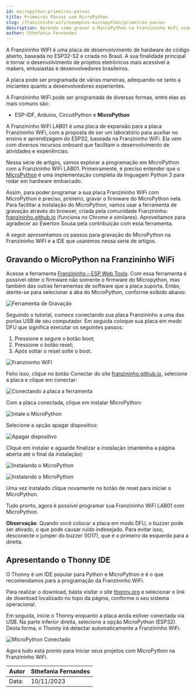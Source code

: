 ```yaml
---
id: micropython-primeiros-passos
title: Primeiros Passos com MicroPython
slug: /franzininho-wifi/exemplos-micropython/primeiros-passos
description: Aprenda como gravar o MicroPython na Franzininho WiFi usando a ferramenta Franzininho - ESP Web Tools e explore projetos com o Thonny IDE.
author: Sthefania Fernandes
---
```


A Franzininho WIFI é uma placa de desenvolvimento de hardware de código aberto, baseada no ESP32-S2 e criada no Brasil. A sua finalidade principal é tornar o desenvolvimento de projetos eletrônicos mais acessível a makers, entusiastas e desenvolvedores brasileiros.

A placa pode ser programada de várias maneiras, adequando-se tanto a iniciantes quanto a desenvolvedores experientes.

A Franzininho WiFi pode ser programada de diversas formas, entre elas as mais comuns são:

-   ESP-IDF, Arduino, CircuitPython e **MicroPython**

A Franzininho WiFi LAB01 é uma placa de expansão para a placa Franzininho WiFi, com a proposta de ser um laboratório para auxiliar no ensino e aprendizagem do ESP32, baseada na Franzininho WiFi. Ela vem com diversos recursos onboard que facilitam o desenvolvimento de atividades e experiências.

Nessa série de artigos, vamos explorar a programação em MicroPython com a Franzininho WiFi LAB01. Primeiramente, é preciso entender que o [MicroPython](https://micropython.org/) é uma implementação completa da linguagem Python 3 para rodar em hardware embarcado.

Assim, para poder programar a sua placa Franzininho WiFi com MicroPython é preciso, primeiro, gravar o firmware do MicroPython nela. Para facilitar a instalação do MicroPython, vamos usar a ferramenta de gravação através do browser, criada pela comunidade Franzininho: [franzininho.github.io](https://franzininho.github.io/franzininho-webesptools/#) (funciona no Chrome e similares). Aproveitamos para agradecer ao Ewerton Sousa pela contribuição com essa ferramenta.

A seguir apresentamos os passos para gravação do MicroPython na Franzininho WiFI e a IDE que usaremos nessa serie de artigos.

## Gravando o MicroPython na Franzininho WiFi

Acesse a ferramenta [Franzininho – ESP Web Tools](https://franzininho.github.io/franzininho-webesptools/#). Com essa ferramenta é possível obter o firmware não somente o firmware do Micropython, mas também das outras ferramentas de software que a placa suporta. Então, atente-se para selecionar a aba do MicroPython, conforme exibido abaixo:

![Ferramenta de Gravação](img/primeiros-passos/1.png)

Seguindo o tutorial, comece conectando sua placa Franzininho a uma das portas USB de seu computador. Em seguida coloque sua placa em modo DFU que significa executar os seguintes passos:

1.  Pressione e segure o botão boot;
2.  Pressione o botão reset;
3.  Após soltar o reset solte o boot.

![Franzininho WiFI](img/primeiros-passos/2.png)

Feito isso, clique no botão Conectar do site [franzininho.github.io](https://franzininho.github.io/franzininho-webesptools/#), selecione a placa e clique em conectar:

![Conectando a placa a ferramenta](img/primeiros-passos/3.png)

Com a placa conectada, clique em instalar MicroPython:

![Intale o MicroPython](img/primeiros-passos/4.png)

Selecione a opção apagar dispositivo:

![Apagar dispositivo](img/primeiros-passos/5.png)

Clique em instalar e aguarde finalizar a instalação (mantenha a página aberta até o final da instalação):

![Instalando o MicroPython](img/primeiros-passos/6.png)

![Instalando o MicroPython](img/primeiros-passos/7.png)

Uma vez instalado clique novamente no botão de reset para iniciar o MicroPython.

Tudo pronto, agora é possível programar sua Franzininho WiFi LAB01 com MicroPython.

**Observação**: Quando você colocar a placa em modo DFU, o buzzer pode ser ativado, o que pode causar ruído indesejado. Para evitar isso, desconecte o jumper do buzzer (IO17), que é o primeiro da esquerda para a direita.

## Apresentando o Thonny IDE

O Thonny é um IDE popular para Python e MicroPython e é o que recomendamos para a programação da Franzininho WiFi.

Para realizar o download, basta visitar o site [thonny.org](https://thonny.org/) e selecionar o link de download localizado no topo da página, conforme o seu sistema operacional.

Em seguida, inicie o Thonny enquanto a placa ainda estiver conectada via USB. Na parte inferior direita, selecione a opção MicroPython (ESP32). Desta forma, o Thonny irá detectar automaticamente a Franzininho WiFi.

![MicroPython Conectado](img/primeiros-passos/8.png)

Agora tudo está pronto para iniciar seus projetos com MicroPython na Franzininho WiFi.

| Autor | Sthefania Fernandes|
|-------|--------------|
| Data: | 10/11/2023    |